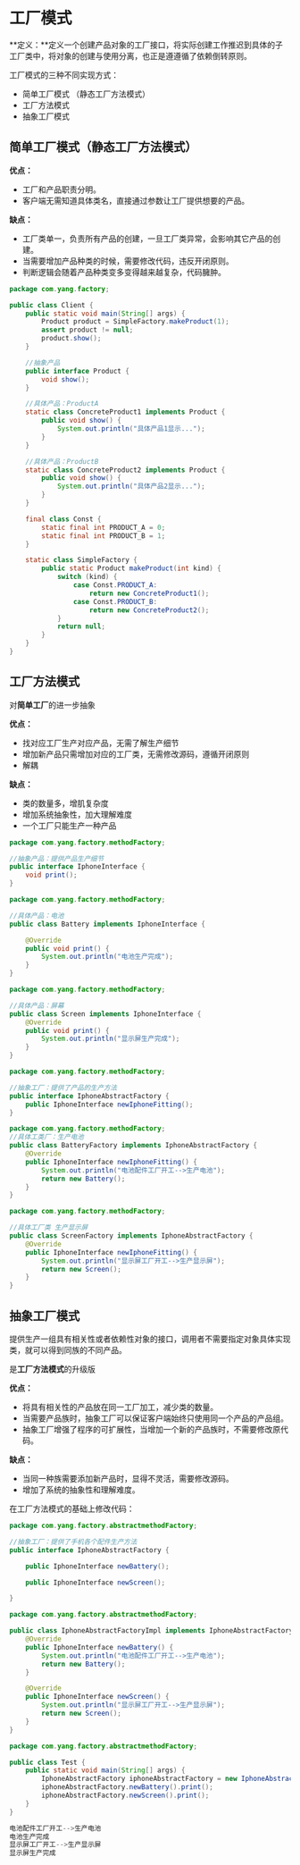 # 工厂模式



**定义：**定义一个创建产品对象的工厂接口，将实际创建工作推迟到具体的子工厂类中，将对象的创建与使用分离，也正是遵遵循了依赖倒转原则。



工厂模式的三种不同实现方式：

- 简单工厂模式 （静态工厂方法模式）
- 工厂方法模式
- 抽象工厂模式



## 简单工厂模式（静态工厂方法模式）



**优点：**

- 工厂和产品职责分明。
- 客户端无需知道具体类名，直接通过参数让工厂提供想要的产品。

**缺点：**

- 工厂类单一，负责所有产品的创建，一旦工厂类异常，会影响其它产品的创建。
- 当需要增加产品种类的时候，需要修改代码，违反开闭原则。
- 判断逻辑会随着产品种类变多变得越来越复杂，代码臃肿。



```java
package com.yang.factory;

public class Client {
    public static void main(String[] args) {
        Product product = SimpleFactory.makeProduct(1);
        assert product != null;
        product.show();
    }

    //抽象产品
    public interface Product {
        void show();
    }

    //具体产品：ProductA
    static class ConcreteProduct1 implements Product {
        public void show() {
            System.out.println("具体产品1显示...");
        }
    }

    //具体产品：ProductB
    static class ConcreteProduct2 implements Product {
        public void show() {
            System.out.println("具体产品2显示...");
        }
    }

    final class Const {
        static final int PRODUCT_A = 0;
        static final int PRODUCT_B = 1;
    }

    static class SimpleFactory {
        public static Product makeProduct(int kind) {
            switch (kind) {
                case Const.PRODUCT_A:
                    return new ConcreteProduct1();
                case Const.PRODUCT_B:
                    return new ConcreteProduct2();
            }
            return null;
        }
    }
}
```



## 工厂方法模式



对**简单工厂**的进一步抽象

**优点：**

- 找对应工厂生产对应产品，无需了解生产细节
- 增加新产品只需增加对应的工厂类，无需修改源码，遵循开闭原则
- 解耦

**缺点：**

- 类的数量多，增肌复杂度
- 增加系统抽象性，加大理解难度
- 一个工厂只能生产一种产品



```java
package com.yang.factory.methodFactory;

//抽象产品：提供产品生产细节
public interface IphoneInterface {
    void print();
}
```

```java
package com.yang.factory.methodFactory;

//具体产品：电池
public class Battery implements IphoneInterface {

    @Override
    public void print() {
        System.out.println("电池生产完成");
    }
}
```

```java
package com.yang.factory.methodFactory;

//具体产品：屏幕
public class Screen implements IphoneInterface {
    @Override
    public void print() {
        System.out.println("显示屏生产完成");
    }
}
```

```java
package com.yang.factory.methodFactory;

//抽象工厂：提供了产品的生产方法
public interface IphoneAbstractFactory {
    public IphoneInterface newIphoneFitting();
}
```

```java
package com.yang.factory.methodFactory;
//具体工类厂：生产电池
public class BatteryFactory implements IphoneAbstractFactory {
    @Override
    public IphoneInterface newIphoneFitting() {
        System.out.println("电池配件工厂开工-->生产电池");
        return new Battery();
    }
}
```

```java
package com.yang.factory.methodFactory;

//具体工厂类 生产显示屏
public class ScreenFactory implements IphoneAbstractFactory {
    @Override
    public IphoneInterface newIphoneFitting() {
        System.out.println("显示屏工厂开工-->生产显示屏");
        return new Screen();
    }
}
```



## 抽象工厂模式



提供生产一组具有相关性或者依赖性对象的接口，调用者不需要指定对象具体实现类，就可以得到同族的不同产品。

是**工厂方法模式**的升级版

**优点：**

- 将具有相关性的产品放在同一工厂加工，减少类的数量。
- 当需要产品族时，抽象工厂可以保证客户端始终只使用同一个产品的产品组。
- 抽象工厂增强了程序的可扩展性，当增加一个新的产品族时，不需要修改原代码。

**缺点：**

- 当同一种族需要添加新产品时，显得不灵活，需要修改源码。
- 增加了系统的抽象性和理解难度。



在工厂方法模式的基础上修改代码：

```java
package com.yang.factory.abstractmethodFactory;

//抽象工厂：提供了手机各个配件生产方法
public interface IphoneAbstractFactory {

    public IphoneInterface newBattery();

    public IphoneInterface newScreen();

}
```

```java
package com.yang.factory.abstractmethodFactory;

public class IphoneAbstractFactoryImpl implements IphoneAbstractFactory {
    @Override
    public IphoneInterface newBattery() {
        System.out.println("电池配件工厂开工-->生产电池");
        return new Battery();
    }

    @Override
    public IphoneInterface newScreen() {
        System.out.println("显示屏工厂开工-->生产显示屏");
        return new Screen();
    }
}
```

```java
package com.yang.factory.abstractmethodFactory;

public class Test {
    public static void main(String[] args) {
        IphoneAbstractFactory iphoneAbstractFactory = new IphoneAbstractFactoryImpl();
        iphoneAbstractFactory.newBattery().print();
        iphoneAbstractFactory.newScreen().print();
    }
}
```

```java
电池配件工厂开工-->生产电池
电池生产完成
显示屏工厂开工-->生产显示屏
显示屏生产完成
```

